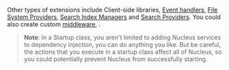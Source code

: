 Other types of extensions include Client-side libraries, [Event handlers](/developers/event-handlers), 
[File System Providers](/api-documentation/Nucleus.Abstractions.xml/Nucleus.Abstractions.FileSystemProviders.FileSystemProvider/), 
[Search Index Managers](/api-documentation/Nucleus.Abstractions.xml/Nucleus.Abstractions.Search.ISearchIndexManager/) and 
[Search Providers](/api-documentation/Nucleus.Abstractions.xml/Nucleus.Abstractions.Search.ISearchProvider/).  You could also 
create custom [middleware](https://docs.microsoft.com/en-us/aspnet/core/fundamentals/middleware/write), .

> __Note__: In a Startup class, you aren't limited to adding Nucleus services to dependency injection, you can do anything you like. But 
be careful, the actions that you execute in a startup class affect all of Nucleus, so you could potentially prevent Nucleus from 
successfully starting.
